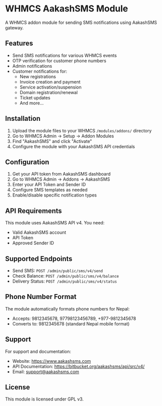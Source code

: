 # WHMCS AakashSMS Module

A WHMCS addon module for sending SMS notifications using AakashSMS gateway.

## Features

- Send SMS notifications for various WHMCS events
- OTP verification for customer phone numbers
- Admin notifications
- Customer notifications for:
  - New registrations
  - Invoice creation and payment
  - Service activation/suspension
  - Domain registration/renewal
  - Ticket updates
  - And more...

## Installation

1. Upload the module files to your WHMCS `/modules/addons/` directory
2. Go to WHMCS Admin → Setup → Addon Modules
3. Find "AakashSMS" and click "Activate"
4. Configure the module with your AakashSMS API credentials

## Configuration

1. Get your API token from AakashSMS dashboard
2. Go to WHMCS Admin → Addons → AakashSMS
3. Enter your API Token and Sender ID
4. Configure SMS templates as needed
5. Enable/disable specific notification types

## API Requirements

This module uses AakashSMS API v4. You need:
- Valid AakashSMS account
- API Token
- Approved Sender ID

## Supported Endpoints

- Send SMS: `POST /admin/public/sms/v4/send`
- Check Balance: `POST /admin/public/sms/v4/balance`
- Delivery Status: `POST /admin/public/sms/v4/status`

## Phone Number Format

The module automatically formats phone numbers for Nepal:
- Accepts: 9812345678, 97798123456789, +977-9812345678
- Converts to: 9812345678 (standard Nepal mobile format)

## Support

For support and documentation:
- Website: https://www.aakashsms.com
- API Documentation: https://bitbucket.org/aakashsms/api/src/v4/
- Email: support@aakashsms.com

## License

This module is licensed under GPL v3.